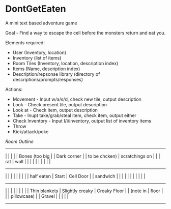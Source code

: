 # DontGetEaten
A mini text based adventure game

Goal - Find a way to escape the cell before the monsters return and eat you. 

Elements required:
 - User (Inventory, location)
 - Inventory (list of items)
 - Room Tiles (Inventory, location, description index)
 - Items (Name, description index)
 - Description/repsonse library (directory of descriptions/prompts/responses)

Actions:
 - Movement - Input w/a/s/d, check new tile, output description
 - Look - Check present tile, output description
 - Look at - Check item, output description
 - Take - Inupt take/grab/steal item, check item, output either 
 - Check Inventory - Input I/i/inventory, output list of inventory items
 - Throw
 - Kick/attack/poke
 
 
*Room Outline*  
________________________________________________________
|                |                   |                 |
| Bones (too big |                   |  Dark corner    |
|  to be chcken) |   scratchings on  |                 |
|     rat        |       wall        |                 |
|                |                   |                 |
|                |                   |                 |
________________________________________________________
|                |                   |                 |
|                |                   |                 |
|   half eaten   |       Start       |    Cell Door    |
|    sandwich    |                   |                 |
|                |                   |                 |
|                |                   |                 |
________________________________________________________
|                |                   |                 |
|                |                   |                 |
|  Thin blankets |  Slightly creaky  |  Creaky Floor   |
|    (note in    |       floor       |                 |
|   pillowcase)  |                   |    Gravel       |
|                |                   |                 |
________________________________________________________
